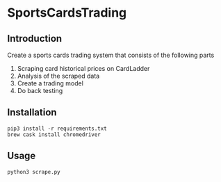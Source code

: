 # SportsCardsTrading

## Introduction
Create a sports cards trading system that consists of the following parts
1) Scraping card historical prices on CardLadder
2) Analysis of the scraped data
3) Create a trading model
4) Do back testing


## Installation 
```
pip3 install -r requirements.txt
brew cask install chromedriver
```

## Usage
```
python3 scrape.py
```